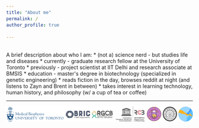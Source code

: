 ```yaml
---
title: "About me"
permalink: /
author_profile: true

---
```

<br>
A brief description about who I am:
* (not a) science nerd - but studies life and diseases
* currently - graduate research fellow at the University of Toronto
* previously - project scientist at IIT Delhi and research associate at BMSIS
* education - master's degree in biotechnology (specialized in genetic engineering)
* reads fiction in the day, browses reddit at night (and listens to Zayn and Brent in between)
* takes interest in learning technology, human history, and philosophy (w/ a cup of tea or coffee)



<hr>
<img style="width:600px;" src="/images/logos-new2.png" alt="Institute_Logos" class="inline"/>


